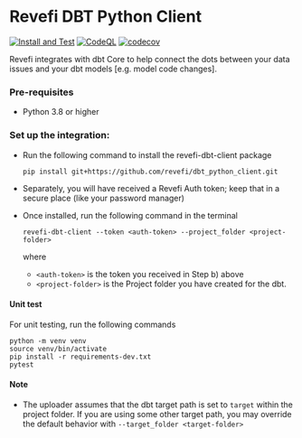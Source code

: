 # Revefi DBT Python Client

[![Install and Test](https://github.com/revefi/dbt_python_client/actions/workflows/install_and_test.yaml/badge.svg)](https://codecov.io/gh/revefi/dbt_python_client)
[![CodeQL](https://github.com/revefi/dbt_python_client/actions/workflows/github-code-scanning/codeql/badge.svg)](https://github.com/revefi/dbt_python_client/actions/workflows/github-code-scanning/codeql)
[![codecov](https://codecov.io/gh/revefi/dbt_python_client/graph/badge.svg?token=A6YWWOWA6L)](https://codecov.io/gh/revefi/dbt_python_client)

Revefi integrates with dbt Core to help connect the dots between your data issues and your dbt
models [e.g. model code changes].

### Pre-requisites
- Python 3.8 or higher

### Set up the integration:

- Run the following command to install the revefi-dbt-client package
  ```shell
  pip install git+https://github.com/revefi/dbt_python_client.git
  ```

- Separately, you will have received a Revefi Auth token; keep that in a secure place (like your password manager)

- Once installed, run the following command in the terminal
  ```shell
  revefi-dbt-client --token <auth-token> --project_folder <project-folder>
  ```
  where 
  - `<auth-token>` is the token you received in Step b) above
  - `<project-folder>` is the Project folder you have created for the dbt.

#### Unit test

For unit testing, run the following commands
```shell
python -m venv venv
source venv/bin/activate
pip install -r requirements-dev.txt
pytest
```

#### Note

- The uploader assumes that the dbt target path is set to `target` within the project folder. If you are using some other
target path, you may override the default behavior with `--target_folder <target-folder>`
